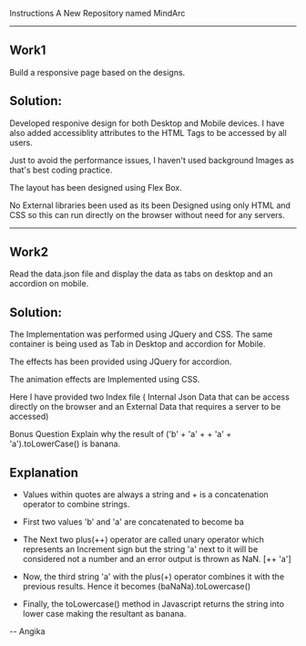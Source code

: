Instructions
A New Repository named MindArc

-----
Work1
-----
Build a responsive page based on the designs.

Solution:
--------

Developed responive design for both Desktop and Mobile devices. I have also added accessiblity attributes to the HTML Tags to be accessed by all users.

Just to avoid the performance issues, I haven't used background Images as that's best coding practice.

The layout has been designed using Flex Box.

No External libraries been used as its been Designed using only HTML and CSS so this can run directly on the browser without need for any servers.


-----
Work2
-----
Read the data.json file and display the data as tabs on desktop and an accordion on mobile.

Solution:
--------

The Implementation was performed using JQuery and CSS. The same container is being used as Tab in Desktop and accordion for Mobile.

The effects has been provided using JQuery for accordion. 

The animation effects are Implemented using CSS. 

Here I have provided two Index file ( Internal Json Data that can be access directly on the browser and an External Data that requires a server to be accessed) 


Bonus Question
Explain why the result of ('b' + 'a' + + 'a' + 'a').toLowerCase() is banana.

Explanation
-----------

- Values within quotes are always a string and + is a concatenation operator to combine strings.

- First two values 'b' and 'a' are concatenated to become ba

- The Next two plus(++) operator are called unary operator which represents an Increment sign but the string 'a' next to it will be considered not a number and an error output is thrown as NaN. [++ 'a']

- Now, the third string 'a' with the plus(+) operator combines it with the previous results. Hence it becomes (baNaNa).toLowercase()

- Finally, the toLowercase() method in Javascript returns the string into lower case making the resultant as banana.


-- Angika

